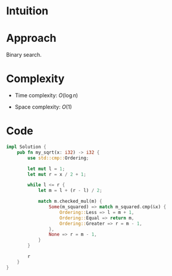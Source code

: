 # Intuition
<!-- Describe your first thoughts on how to solve this problem. -->

# Approach
<!-- Describe your approach to solving the problem. -->
Binary search.

# Complexity
- Time complexity: $O(\log n)$
<!-- Add your time complexity here, e.g. $$O(n)$$ -->

- Space complexity: $O(1)$
<!-- Add your space complexity here, e.g. $$O(n)$$ -->

# Code
```rust
impl Solution {
    pub fn my_sqrt(x: i32) -> i32 {
        use std::cmp::Ordering;

        let mut l = 1;
        let mut r = x / 2 + 1;

        while l <= r {
            let m = l + (r - l) / 2;

            match m.checked_mul(m) {
                Some(m_squared) => match m_squared.cmp(&x) {
                    Ordering::Less => l = m + 1,
                    Ordering::Equal => return m,
                    Ordering::Greater => r = m - 1,
                },
                None => r = m - 1,
            }
        }

        r
    }
}
```

